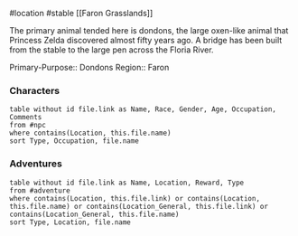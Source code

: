#location #stable [[Faron Grasslands]]

The primary animal tended here is dondons, the large oxen-like animal that Princess Zelda discovered almost fifty years ago. A bridge has been built from the stable to the large pen across the Floria River.

Primary-Purpose:: Dondons
Region:: Faron

### Characters
```dataview
table without id file.link as Name, Race, Gender, Age, Occupation, Comments
from #npc
where contains(Location, this.file.name)
sort Type, Occupation, file.name
```

### Adventures
```dataview
table without id file.link as Name, Location, Reward, Type
from #adventure
where contains(Location, this.file.link) or contains(Location, this.file.name) or contains(Location_General, this.file.link) or contains(Location_General, this.file.name)
sort Type, Location, file.name
```
